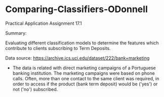 # Comparing-Classifiers-ODonnell
Practical Application Assignment 17.1

Summary: 

Evaluating different classification models to determine the features which contribute to clients subscribing to Term Deposits. 

Data source: 
https://archive.ics.uci.edu/dataset/222/bank+marketing

* The data is related with direct marketing campaigns of a Portuguese banking institution. The marketing campaigns were based on phone calls. Often, more than one contact to the same client was required, in order to access if the product (bank term deposit) would be ('yes') or not ('no') subscribed. 

